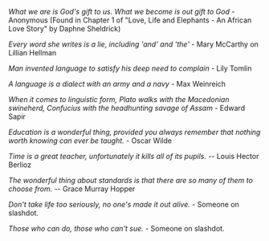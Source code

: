 *What we are is God's gift to us. What we become is out gift to God* - Anonymous (Found in Chapter 1 of "Love, Life and Elephants - An African Love Story" by Daphne Sheldrick)

*Every word she writes is a lie, including 'and' and 'the'* - Mary McCarthy on Lillian Hellman

*Man invented language to satisfy his deep need to complain* - Lily Tomlin

*A language is a dialect with an army and a navy* - Max Weinreich

*When it comes to linguistic form, Plato walks with the Macedonian swineherd, Confucius with the headhunting savage of Assam* - Edward Sapir

*Education is a wonderful thing, provided you always remember that nothing worth knowing can ever be taught.* - Oscar Wilde

*Time is a great teacher, unfortunately it kills all of its pupils.* -- Louis Hector Berlioz

*The wonderful thing about standards is that there are so many of them to choose from.* -- Grace Murray Hopper

*Don't take life too seriously, no one's made it out alive.* - Someone on slashdot.

*Those who can do, those who can't sue.* - Someone on slashdot.
